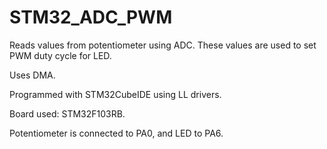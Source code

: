 # STM32_ADC_PWM

Reads values from potentiometer using ADC. 
These values are used to set PWM duty cycle for LED. 

Uses DMA.

Programmed with STM32CubeIDE using LL drivers.

Board used: STM32F103RB. 

Potentiometer is connected to PA0, and LED to PA6.
